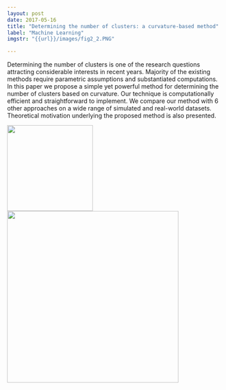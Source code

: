 ```yaml
---
layout: post
date: 2017-05-16
title: "Determining the number of clusters: a curvature-based method"
label: "Machine Learning"
imgstr: "{{url}}/images/fig2_2.PNG"

---
```


Determining the number of clusters is one of the research questions attracting considerable interests in recent years. Majority of the existing methods require parametric assumptions and substantiated computations. In this paper we propose a simple yet powerful method for determining the number of clusters based on curvature. Our technique is computationally efficient and straightforward to implement. We compare our method with 6 other approaches on a wide range of simulated and real-world datasets. Theoretical motivation underlying the proposed method is also presented.


<img src="{{url}}/images/fig2_1.PNG"  height="200" />



<img src="{{URL}}/images/fig2_2.PNG"  class="inline" height="400"/>



 
